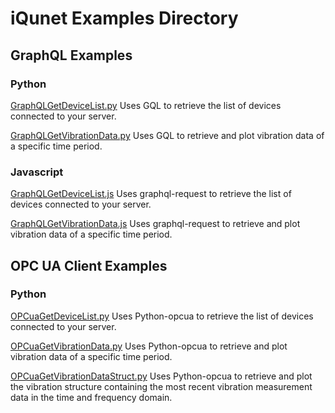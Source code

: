 # iQunet Examples Directory

## GraphQL Examples

### Python
[GraphQLGetDeviceList.py](https://github.com/iqunet/sern/blob/master/examples/GraphQLGetDeviceList.py) Uses GQL to retrieve the list of devices connected to your server.

[GraphQLGetVibrationData.py](https://github.com/iqunet/sern/blob/master/examples/GraphQLGetVibrationData.py) Uses GQL to retrieve and plot vibration data of a specific time period.

### Javascript
[GraphQLGetDeviceList.js](https://github.com/iqunet/sern/blob/master/examples/GraphQLGetDeviceList.js) Uses graphql-request to retrieve the list of devices connected to your server.

[GraphQLGetVibrationData.js](https://github.com/iqunet/sern/blob/master/examples/GraphQLGetVibrationData.js) Uses graphql-request to retrieve and plot vibration data of a specific time period.

## OPC UA Client Examples

### Python
[OPCuaGetDeviceList.py](https://github.com/iqunet/sern/blob/master/examples/OPCuaGetDeviceList.py) Uses Python-opcua to retrieve the list of devices connected to your server.

[OPCuaGetVibrationData.py](https://github.com/iqunet/sern/blob/master/examples/OPCuaGetVibrationData.py) Uses Python-opcua to retrieve and plot vibration data of a specific time period.

[OPCuaGetVibrationDataStruct.py](https://github.com/iqunet/sern/blob/master/examples/OPCuaGetVibrationDataStruct.py) Uses Python-opcua to retrieve and plot the vibration structure containing the most recent vibration measurement data in the time and frequency domain.
